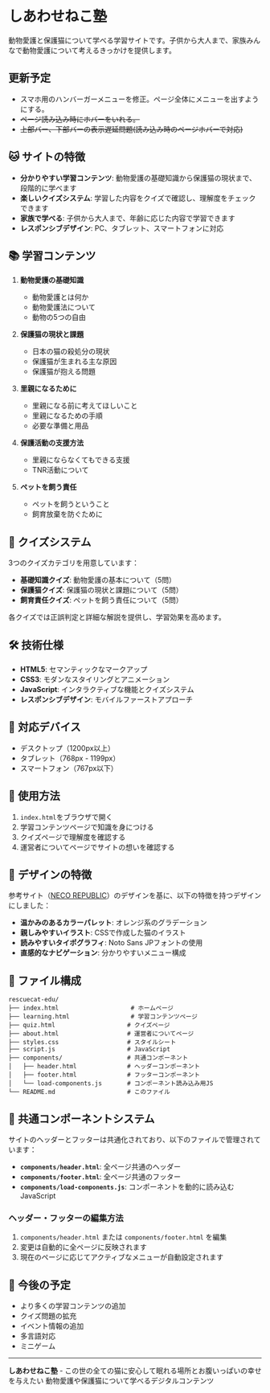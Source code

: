 # しあわせねこ塾

動物愛護と保護猫について学べる学習サイトです。子供から大人まで、家族みんなで動物愛護について考えるきっかけを提供します。

## 更新予定
- スマホ用のハンバーガーメニューを修正。ページ全体にメニューを出すようにする。
- ~~ページ読み込み時にホバーをいれる。~~
- ~~上部バー、下部バーの表示遅延問題(読み込み時のページホバーで対応)~~

## 🐱 サイトの特徴

- **分かりやすい学習コンテンツ**: 動物愛護の基礎知識から保護猫の現状まで、段階的に学べます
- **楽しいクイズシステム**: 学習した内容をクイズで確認し、理解度をチェックできます
- **家族で学べる**: 子供から大人まで、年齢に応じた内容で学習できます
- **レスポンシブデザイン**: PC、タブレット、スマートフォンに対応

## 📚 学習コンテンツ

1. **動物愛護の基礎知識**
   - 動物愛護とは何か
   - 動物愛護法について
   - 動物の5つの自由

2. **保護猫の現状と課題**
   - 日本の猫の殺処分の現状
   - 保護猫が生まれる主な原因
   - 保護猫が抱える問題

3. **里親になるために**
   - 里親になる前に考えてほしいこと
   - 里親になるための手順
   - 必要な準備と用品

4. **保護活動の支援方法**
   - 里親にならなくてもできる支援
   - TNR活動について

5. **ペットを飼う責任**
   - ペットを飼うということ
   - 飼育放棄を防ぐために

## 🎯 クイズシステム

3つのクイズカテゴリを用意しています：

- **基礎知識クイズ**: 動物愛護の基本について（5問）
- **保護猫クイズ**: 保護猫の現状と課題について（5問）
- **飼育責任クイズ**: ペットを飼う責任について（5問）

各クイズでは正誤判定と詳細な解説を提供し、学習効果を高めます。

## 🛠️ 技術仕様

- **HTML5**: セマンティックなマークアップ
- **CSS3**: モダンなスタイリングとアニメーション
- **JavaScript**: インタラクティブな機能とクイズシステム
- **レスポンシブデザイン**: モバイルファーストアプローチ

## 📱 対応デバイス

- デスクトップ（1200px以上）
- タブレット（768px - 1199px）
- スマートフォン（767px以下）

## 🚀 使用方法

1. `index.html`をブラウザで開く
2. 学習コンテンツページで知識を身につける
3. クイズページで理解度を確認する
4. 運営者についてページでサイトの想いを確認する

## 🎨 デザインの特徴

参考サイト（[NECO REPUBLIC](https://www.neco-republic.jp/)）のデザインを基に、以下の特徴を持つデザインにしました：

- **温かみのあるカラーパレット**: オレンジ系のグラデーション
- **親しみやすいイラスト**: CSSで作成した猫のイラスト
- **読みやすいタイポグラフィ**: Noto Sans JPフォントの使用
- **直感的なナビゲーション**: 分かりやすいメニュー構成

## 📄 ファイル構成

```
rescuecat-edu/
├── index.html                    # ホームページ
├── learning.html                 # 学習コンテンツページ
├── quiz.html                    # クイズページ
├── about.html                   # 運営者についてページ
├── styles.css                   # スタイルシート
├── script.js                    # JavaScript
├── components/                  # 共通コンポーネント
│   ├── header.html              # ヘッダーコンポーネント
│   ├── footer.html              # フッターコンポーネント
│   └── load-components.js       # コンポーネント読み込み用JS
└── README.md                    # このファイル
```

## 🔧 共通コンポーネントシステム

サイトのヘッダーとフッターは共通化されており、以下のファイルで管理されています：

- **`components/header.html`**: 全ページ共通のヘッダー
- **`components/footer.html`**: 全ページ共通のフッター
- **`components/load-components.js`**: コンポーネントを動的に読み込むJavaScript

### ヘッダー・フッターの編集方法

1. `components/header.html` または `components/footer.html` を編集
2. 変更は自動的に全ページに反映されます
3. 現在のページに応じてアクティブなメニューが自動設定されます

## 🌟 今後の予定

- より多くの学習コンテンツの追加
- クイズ問題の拡充
- イベント情報の追加
- 多言語対応
- ミニゲーム

---

**しあわせねこ塾** - この世の全ての猫に安心して眠れる場所とお腹いっぱいの幸せを与えたい
動物愛護や保護猫について学べるデジタルコンテンツ
